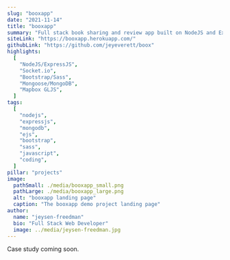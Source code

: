 ```yaml
---
slug: "booxapp"
date: "2021-11-14"
title: "booxapp"
summary: "Full stack book sharing and review app built on NodeJS and ExpressJS with SSR pages using EJS. CRUD operations for books, reviews and user profiles. Real-time chat with WebSockets and Socket.io. Auth via PassportJS. Mapbox GLJS integration."
siteLink: "https://booxapp.herokuapp.com/"
githubLink: "https://github.com/jeyeverett/boox"
highlights:
  [
    "NodeJS/ExpressJS",
    "Socket.io",
    "Bootstrap/Sass",
    "Mongoose/MongoDB",
    "Mapbox GLJS",
  ]
tags:
  [
    "nodejs",
    "expressjs",
    "mongodb",
    "ejs",
    "bootstrap",
    "sass",
    "javascript",
    "coding",
  ]
pillar: "projects"
image:
  pathSmall: ./media/booxapp_small.png
  pathLarge: ./media/booxapp_large.png
  alt: "booxapp landing page"
  caption: "The booxapp demo project landing page"
author:
  name: "jeysen-freedman"
  bio: "Full Stack Web Developer"
  image: ../media/jeysen-freedman.jpg
---
```


Case study coming soon.
